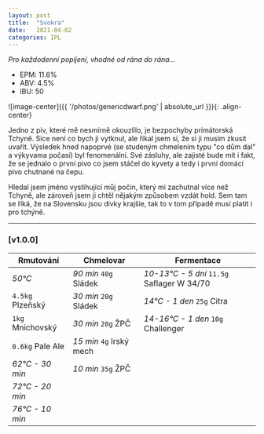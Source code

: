 ```yaml
---
layout: post
title:  "Svokra"
date:   2021-04-02
categories: IPL 
---
```


*Pro každodenní popíjení, vhodné od rána do rána...*

- EPM: 11.6% 
- ABV: 4.5%
- IBU: 50

![image-center]({{ '/photos/genericdwarf.png' | absolute_url }}){: .align-center}

Jedno z piv, které mě nesmírně okouzlilo, je bezpochyby primátorská Tchyně. Sice není co bych ji vytknul, ale říkal jsem si, že si ji musím zkusit uvařit. Výsledek hned napoprvé (se studeným chmelením typu "co dům dal" a výkyvama počasí) byl fenomenální. Své zásluhy, ale zajisté bude mít i fakt, že se jednalo o první pivo co jsem stáčel do kyvety a tedy i první domácí pivo chutnané na čepu.

Hledal jsem jméno vystihující můj počin, který mi zachutnal více než Tchyně, ale zároveň jsem ji chtěl nějakým způsobem vzdát hold. Sem tam se říká, že na Slovensku jsou dívky krajšie, tak to v tom případě musí platit i pro tchýně.

***

### [v1.0.0]

Rmutování          | Chmelovar             | Fermentace
---                | ---                   | ---
*50°C*             | *90 min* `40g` Sládek | *10-13°C - 5 dní* `11.5g` Saflager W 34/70
`4.5kg` Plzeňský   | *30 min* `20g` Sládek | *14°C - 1 den* `25g` Citra
`1kg` Mnichovský   | *30 min* `20g` ŽPČ    | *14-16°C - 1 den* `10g` Challenger
`0.6kg` Pale Ale   | *15 min* `4g` Irský mech |
*62°C - 30 min*    | *10 min* `35g` ŽPČ    |
*72°C - 20 min*    |                       |
*76°C - 10 min*    |                       |
